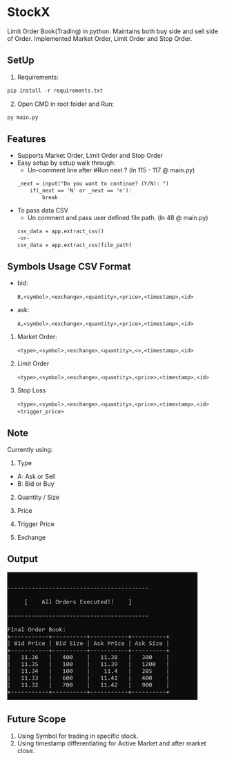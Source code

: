 # StockX
Limit Order Book(Trading) in python. Maintains both buy side and sell side of Order.  Implemented Market Order, Limit Order and Stop Order.

## SetUp
1. Requirements:
```python
pip install -r requirements.txt
```
2. Open CMD in root folder and Run:
```python
py main.py
```

## Features
* Supports Market Order, Limit Order and Stop Order
* Easy setup by setup walk through:
    - Un-comment line after #Run next ? (ln 115 - 117 @ main.py)
    ```
    _next = input("Do you want to continue? (Y/N): ")
        if(_next == 'N' or _next == 'n'):
            break
    ```
* To pass data CSV
    - Un comment and pass user defined file path. (ln 48 @ main.py)
    ```
    csv_data = app.extract_csv()
    -or-
    csv_data = app.extract_csv(file_path)
    ```

## Symbols Usage CSV Format

* bid:

    `B,<symbol>,<exchange>,<quantity>,<price>,<timestamp>,<id>`

* ask:

    `A,<symbol>,<exchange>,<quantity>,<price>,<timestamp>,<id>`

1. Market Order:

    `<type>,<symbol>,<exchange>,<quantity>,<>,<timestamp>,<id>`

2. Limit Order

	`<type>,<symbol>,<exchange>,<quantity>,<price>,<timestamp>,<id>`	

3. Stop Loss

    `<type>,<symbol>,<exchange>,<quantity>,<price>,<timestamp>,<id><trigger_price>`

## Note
Currently using:
1. Type 
* A: Ask or Sell
* B: Bid or Buy

2. Quantity / Size

3. Price

4. Trigger Price

5. Exchange 

## Output
![image Output](data/output_img.png)

## Future Scope
1. Using Symbol for trading in specific stock.
2. Using timestamp differentiating for Active Market and after market close.
